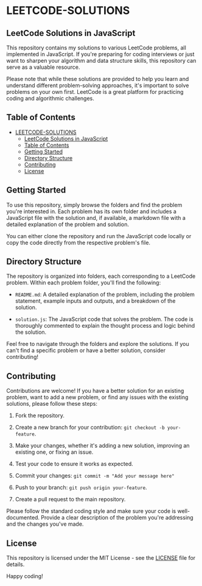 # LEETCODE-SOLUTIONS

## LeetCode Solutions in JavaScript

This repository contains my solutions to various LeetCode problems, all implemented in JavaScript. If you're preparing for coding interviews or just want to sharpen your algorithm and data structure skills, this repository can serve as a valuable resource.

Please note that while these solutions are provided to help you learn and understand different problem-solving approaches, it's important to solve problems on your own first. LeetCode is a great platform for practicing coding and algorithmic challenges.

## Table of Contents

- [LEETCODE-SOLUTIONS](#leetcode-solutions)
  - [LeetCode Solutions in JavaScript](#leetcode-solutions-in-javascript)
  - [Table of Contents](#table-of-contents)
  - [Getting Started](#getting-started)
  - [Directory Structure](#directory-structure)
  - [Contributing](#contributing)
  - [License](#license)

## Getting Started

To use this repository, simply browse the folders and find the problem you're interested in. Each problem has its own folder and includes a JavaScript file with the solution and, if available, a markdown file with a detailed explanation of the problem and solution.

You can either clone the repository and run the JavaScript code locally or copy the code directly from the respective problem's file.

## Directory Structure

The repository is organized into folders, each corresponding to a LeetCode problem. Within each problem folder, you'll find the following:

- `README.md`: A detailed explanation of the problem, including the problem statement, example inputs and outputs, and a breakdown of the solution.

- `solution.js`: The JavaScript code that solves the problem. The code is thoroughly commented to explain the thought process and logic behind the solution.

Feel free to navigate through the folders and explore the solutions. If you can't find a specific problem or have a better solution, consider contributing!

## Contributing

Contributions are welcome! If you have a better solution for an existing problem, want to add a new problem, or find any issues with the existing solutions, please follow these steps:

1. Fork the repository.

2. Create a new branch for your contribution: `git checkout -b your-feature`.

3. Make your changes, whether it's adding a new solution, improving an existing one, or fixing an issue.

4. Test your code to ensure it works as expected.

5. Commit your changes: `git commit -m "Add your message here"`

6. Push to your branch: `git push origin your-feature`.

7. Create a pull request to the main repository.

Please follow the standard coding style and make sure your code is well-documented. Provide a clear description of the problem you're addressing and the changes you've made.

## License

This repository is licensed under the MIT License - see the [LICENSE](LICENSE) file for details.

Happy coding!
